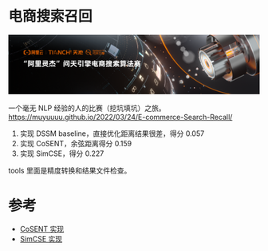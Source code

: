 # 电商搜索召回

![](docs/0.png)

一个毫无 NLP 经验的人的比赛（挖坑填坑）之旅。https://muyuuuu.github.io/2022/03/24/E-commerce-Search-Recall/

1. 实现 DSSM baseline，直接优化距离结果很差，得分 0.057
2. 实现 CoSENT，余弦距离得分 0.159
3. 实现 SimCSE，得分 0.227

tools 里面是精度转换和结果文件检查。

# 参考

- [CoSENT 实现](https://github.com/shawroad/CoSENT_Pytorch)
- [SimCSE 实现](https://github.com/zhengyanzhao1997/NLP-model/tree/main/model/model/Torch_model/SimCSE-Chinese)